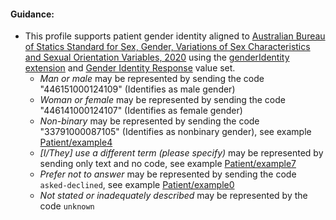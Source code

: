 
#### Guidance:

- This profile supports patient gender identity aligned to [Australian Bureau of Statics Standard for Sex, Gender, Variations of Sex Characteristics and Sexual Orientation Variables, 2020](https://www.abs.gov.au/statistics/standards/standard-sex-gender-variations-sex-characteristics-and-sexual-orientation-variables/latest-release#gender) using the [genderIdentity extension](http://hl7.org/fhir/StructureDefinition/patient-genderIdentity) and [Gender Identity Response](https://healthterminologies.gov.au/fhir/ValueSet/gender-identity-response-1) value set.
  - *Man or male* may be represented by sending the code "446151000124109" (Identifies as male gender)
  - *Woman or female* may be represented by sending the code "446141000124107" (Identifies as female gender)
  - *Non-binary* may be represented by sending the code "33791000087105" (Identifies as nonbinary gender), see example [Patient/example4](Patient-example4.html)
  - *[I/They] use a different term (please specify)*  may be represented by sending only text and no code, see example [Patient/example7](Patient-example7.html)
  - *Prefer not to answer* may be represented by sending the code `asked-declined`, see example [Patient/example0](Patient-example0.html)
  - *Not stated or inadequately described* may be represented by the code `unknown`